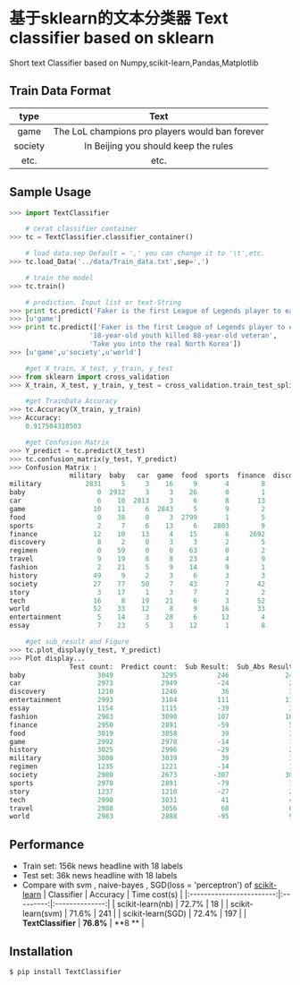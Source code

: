 基于sklearn的文本分类器 Text classifier based on sklearn
=======================================================
Short text Classifier based on Numpy,scikit-learn,Pandas,Matplotlib

Train Data Format
----------------------
|   **type**  |                     **Text**                        |
|:-----------:|:---------------------------------------------------:|
|     game    |   The LoL champions pro players would ban forever   |
|     society |   In Beijing you should keep the rules              |
|     etc.    |   etc.                                              |

Sample Usage
----------------------
```python
>>> import TextClassifier

    # cerat classifier container
>>> tc = TextClassifier.classifier_container()

    # load data.sep Default = ',' you can change it to '\t',etc.
>>> tc.load_Data('../data/Train_data.txt',sep=',')

    # train the model
>>> tc.train()

    # prediction. Input list or text-String
>>> print tc.predict('Faker is the first League of Legends player to earn over $1 million in prize money')
>>> [u'game']
>>> print tc.predict(['Faker is the first League of Legends player to earn over $1 million in prize money',
                    '18-year-old youth killed 88-year-old veteran',
                    'Take you into the real North Korea'])
>>> [u'game',u'society',u'world']

    #get X_train, X_test, y_train, y_test
>>> from sklearn import cross_validation
>>> X_train, X_test, y_train, y_test = cross_validation.train_test_split(original_data['Text'], original_data['Categorization'], test_size=0.3, random_state=0)

    #get TrainData Accuracy
>>> tc.Accuracy(X_train, y_train)
>>> Accuracy:
    0.917504310503
```

```python
    #get Confusion Matrix
>>> Y_predict = tc.predict(X_test)
>>> tc.confusion_matrix(y_test, Y_predict)
>>> Confusion Matrix :
               military  baby   car  game  food  sports  finance  discovery  regimen  travel  fashion  history  society  story  tech  world  entertainment  essay
military           2831     5     3    16     9       4        8         10        0      15        8       24        9      3     6     42              6      1
baby                  0  2932     3     3    26       0        1          0       10       7       10        3       16      4     3      7             20      4
car                   6    10  2813     3     6       8       13          3        1      13       10        3       39      1    11      5             24      4
game                 10    11     6  2843     5       9        2          4        1      11       13        3        8      4    25      3             31      3
food                  0    38     0     3  2799       1        5          1       67      34       16        7        9      3     4      8             14     10
sports                2     7     6    13     6    2803        9          0        1      13       24        5       10      1     5     19             42      4
finance              12    10    13     4    15       6     2692          1        2      21        5        3       18      2    79     47             12      8
discovery             8     2     0     3     3       2        5       1155        1       5        1        1        1      0    13      9              0      1
regimen               0    59     0     0    63       0        2          0     1093       0        3        3        4      2     0      1              5      0
travel                9    19     8     8    23       4        9          8        0    2741       19       20       19      7    13     55             14     12
fashion               2    21     5     9    14       9        1          5       13      18     2772        5        7      1     6     11             77      7
history              49     9     2     3     6       3        3          6        4      28        3     2813       12     20     2     35             21      6
society              27    77    50     7    43       7       42          5       16      78       27       13     2414     29    36     36             58     15
story                 3    17     1     3     7       2        2          2        2       7        5       12       19   1120     4      6             14     11
tech                 16     8    19    21     6       3       52         13        3       6        5        4       14      0  2787      9             17      7
world                52    33    12     8     9      16       33         24        2      35       27       37       50      8    20   2583             30      4
entertainment         5    14     3    28     6      13        4          3        1       9      120       29       17      3    12     10           2708      8
essay                 7    23     5     3    12       1        8          6        4      15       22       11        7      2     5      2             11   1010
```

```python
    #get sub_result and Figure
>>> tc.plot_display(y_test, Y_predict)
>>> Plot display...
               Test count:  Predict count:  Sub Result:  Sub_Abs Result:
baby                  3049            3295          246              246
car                   2973            2949          -24               24
discovery             1210            1246           36               36
entertainment         2993            3104          111              111
essay                 1154            1115          -39               39
fashion               2983            3090          107              107
finance               2950            2891          -59               59
food                  3019            3058           39               39
game                  2992            2978          -14               14
history               3025            2996          -29               29
military              3000            3039           39               39
regimen               1235            1221          -14               14
society               2980            2673         -307              307
sports                2970            2891          -79               79
story                 1237            1210          -27               27
tech                  2990            3031           41               41
travel                2988            3056           68               68
world                 2983            2888          -95               95
```

Performance
----------------------
- Train set: 156k news headline with 18 labels
- Test set: 36k news headline with 18 labels
- Compare with svm , naive-bayes , SGD(loss = 'perceptron') of [scikit-learn](https://github.com/scikit-learn/scikit-learn)
|         Classifier       | Accuracy  |  Time cost(s)  |
|:------------------------:|:---------:|:--------------:|
|     scikit-learn(nb)     |   72.7%   |     18         |
|     scikit-learn(svm)    |   71.6%   |     241        |
|     scikit-learn(SGD)    |   72.4%   |     197        |
|     **TextClassifier**   | **76.8%** |    **8 **      |

Installation
----------------------
    $ pip install TextClassifier
